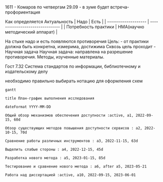 1611 - Комаров по четвергам 
29.09 - в зуме будет встреча-профориентация


Как определяется Актуальность 
| Надо                 | Есть                             |
| -------------------- | -------------------------------- |
| Потребность практики | НМА(научно методический аппарат) |

На стыке надо и есть появляются противоречия
Цель: - от практики должна быть конкретна, измерима, достижима
Сквозь цель проходит - Научная задача
Научная задача: направлена на разрешение противоречия. Методы, изученные материалы.

Гост 7.32 Система стандартов по информации, библиотечному и издательскому делу  

необходимо правильно выбирать нотацию для оформления схем 

```mermaid
gantt

title План-график выполнения исследования

dateFormat YYYY-MM-DD

Общий обзор механизмов обеспечения доступности :active, a1, 2022-09-15, 60d

Обзор существующих методов повышения доступности сервисов : a2, 2022-10-15, 70d

Сравнение работы различных инструментов : a3, 2022-11-15, 63d

Выделить слабые стороны : a4, 2022-12-15, 45d

Разработка нового метода : a5, 2023-01-15, 85d

Тестирование и сравнение нового метода : a6, after a5, 2023-05-21

Работа над диссертацией :active, a10, 2022-09-15, 2023-06-01
```
 